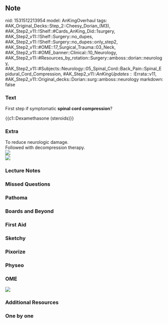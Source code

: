 ## Note
nid: 1531512213954
model: AnKingOverhaul
tags: #AK_Original_Decks::Step_2::Cheesy_Dorian_(M3), #AK_Step2_v11::!Shelf::#Cards_AnKing_Did::1surgery, #AK_Step2_v11::!Shelf::Surgery::no_dupes, #AK_Step2_v11::!Shelf::Surgery::no_dupes::only_step2, #AK_Step2_v11::#OME::17_Surgical_Trauma::03_Neck, #AK_Step2_v11::#OME_banner::Clinical::10_Neurology, #AK_Step2_v11::#Resources_by_rotation::Surgery::amboss::dorian::neurology, #AK_Step2_v11::#Subjects::Neurology::05_Spinal_Cord::Back_Pain::Spinal_Epidural_Cord_Compression, #AK_Step2_v11::$AnKingUpdates::$Errata::v11, #AK_Step2_v11::Original_decks::Dorian::surg::amboss::neurology
markdown: false

### Text
First step if symptomatic <b>spinal cord compression</b>?
<div>
  {{c1::Dexamethasone (steroids)}}
</div>

### Extra
<div>
  To reduce neurologic damage.
</div>
<div>
  Followed with decompression therapy.
</div>
<div><img src="paste-1095487243419649.jpg" style="" class=
""></div><img src="paste-1095474358517761.jpg" style="" class="">

### Lecture Notes


### Missed Questions


### Pathoma


### Boards and Beyond


### First Aid


### Sketchy


### Pixorize


### Physeo


### OME
<div class="ome-widget">
  <a href=
  "https://onlinemeded.org/spa/neurology?ref=anki"><img src="_OME_AnkiFlashcards_Topic_4.png"></a>
</div>

### Additional Resources


### One by one

